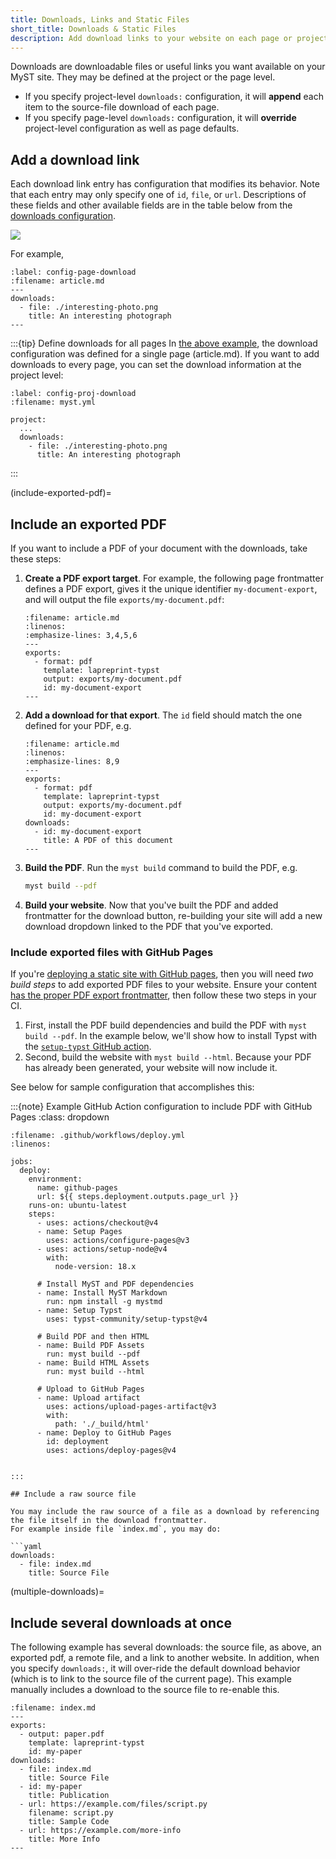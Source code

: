 ```yaml
---
title: Downloads, Links and Static Files
short_title: Downloads & Static Files
description: Add download links to your website on each page or project
---
```


Downloads are downloadable files or useful links you want available on your MyST site. They may be defined at the project or the page level.

- If you specify project-level `downloads:` configuration, it will **append** each item to the source-file download of each page.
- If you specify page-level `downloads:` configuration, it will **override** project-level configuration as well as page defaults.

## Add a download link

Each download link entry has configuration that modifies its behavior.
Note that each entry may only specify one of `id`, `file`, or `url`.
Descriptions of these fields and other available fields are in the table below from the [downloads configuration](#frontmatter:downloads).

![](#table-frontmatter-downloads)

For example,

```{code-block} yaml
:label: config-page-download
:filename: article.md
---
downloads:
  - file: ./interesting-photo.png
    title: An interesting photograph
---
```

:::{tip} Define downloads for all pages
In [the above example](#config-page-download), the download configuration was defined for a single page (article.md). If you want to add downloads to every page, you can set the download information at the project level:

```{code-block} yaml
:label: config-proj-download
:filename: myst.yml

project:
  ...
  downloads:
    - file: ./interesting-photo.png
      title: An interesting photograph

```

:::

(include-exported-pdf)=
## Include an exported PDF

If you want to include a PDF of your document with the downloads, take these steps:

1. **Create a PDF export target**. For example, the following page frontmatter defines a PDF export, gives it the unique identifier `my-document-export`, and will output the file `exports/my-document.pdf`:
   ```{code-block} yaml
   :filename: article.md
   :linenos:
   :emphasize-lines: 3,4,5,6
   ---
   exports:
     - format: pdf
       template: lapreprint-typst
       output: exports/my-document.pdf
       id: my-document-export
   ---
   ```
2. **Add a download for that export**. The `id` field should match the one defined for your PDF, e.g.
   ```{code-block} yaml
   :filename: article.md
   :linenos:
   :emphasize-lines: 8,9
   ---
   exports:
     - format: pdf
       template: lapreprint-typst
       output: exports/my-document.pdf
       id: my-document-export
   downloads:
     - id: my-document-export
       title: A PDF of this document
   ---
   ```
3. **Build the PDF**. Run the `myst build` command to build the PDF, e.g.
   ```bash
   myst build --pdf
   ```
4. **Build your website**. Now that you've built the PDF and added frontmatter for the download button, re-building your site will add a new download dropdown linked to the PDF that you've exported.

### Include exported files with GitHub Pages
If you're [deploying a static site with GitHub pages](./deployment-github-pages.md), then you will need _two build steps_ to add exported PDF files to your website. Ensure your content [has the proper PDF export frontmatter](#include-exported-pdf), then follow these two steps in your CI.

1. First, install the PDF build dependencies and build the PDF with `myst build --pdf`. In the example below, we'll show how to install Typst with the [`setup-typst` GitHub action][typst-gha].
2. Second, build the website with `myst build --html`. Because your PDF has already been generated, your website will now include it.

See below for sample configuration that accomplishes this:

:::{note} Example GitHub Action configuration to include PDF with GitHub Pages
:class: dropdown
```{code-block} yaml
:filename: .github/workflows/deploy.yml
:linenos:

jobs:
  deploy:
    environment:
      name: github-pages
      url: ${{ steps.deployment.outputs.page_url }}
    runs-on: ubuntu-latest
    steps:
      - uses: actions/checkout@v4
      - name: Setup Pages
        uses: actions/configure-pages@v3
      - uses: actions/setup-node@v4
        with:
          node-version: 18.x
      
      # Install MyST and PDF dependencies
      - name: Install MyST Markdown
        run: npm install -g mystmd
      - name: Setup Typst
        uses: typst-community/setup-typst@v4
      
      # Build PDF and then HTML
      - name: Build PDF Assets
        run: myst build --pdf
      - name: Build HTML Assets
        run: myst build --html
      
      # Upload to GitHub Pages
      - name: Upload artifact
        uses: actions/upload-pages-artifact@v3
        with:
          path: './_build/html'
      - name: Deploy to GitHub Pages
        id: deployment
        uses: actions/deploy-pages@v4


:::

## Include a raw source file

You may include the raw source of a file as a download by referencing the file itself in the download frontmatter.
For example inside file `index.md`, you may do:

```yaml
downloads:
  - file: index.md
    title: Source File
```

(multiple-downloads)=

## Include several downloads at once

The following example has several downloads: the source file, as above, an exported pdf, a remote file, and a link to another website.
In addition, when you specify `downloads:`, it will over-ride the default download behavior (which is to link to the source file of the current page).
This example manually includes a download to the source file to re-enable this.

```{code-block} yaml
:filename: index.md
---
exports:
  - output: paper.pdf
    template: lapreprint-typst
    id: my-paper
downloads:
  - file: index.md
    title: Source File
  - id: my-paper
    title: Publication
  - url: https://example.com/files/script.py
    filename: script.py
    title: Sample Code
  - url: https://example.com/more-info
    title: More Info
---
```

[typst-gha]: https://github.com/marketplace/actions/setup-typst
